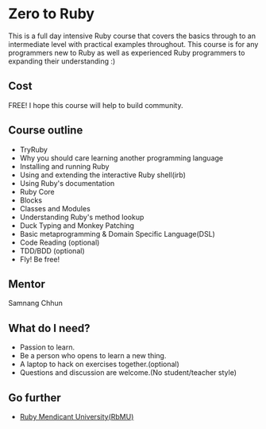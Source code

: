 # Zero to Ruby
This is a full day intensive Ruby course that covers the basics through to an intermediate level with practical examples throughout. This course is for any programmers new to Ruby as well as experienced Ruby programmers to expanding their understanding :)

## Cost
FREE! I hope this course will help to build community.

## Course outline
* TryRuby
* Why you should care learning another programming language
* Installing and running Ruby
* Using and extending the interactive Ruby shell(irb)
* Using Ruby's documentation
* Ruby Core
* Blocks
* Classes and Modules
* Understanding Ruby's method lookup
* Duck Typing and Monkey Patching
* Basic metaprogramming & Domain Specific Language(DSL)
* Code Reading (optional)
* TDD/BDD (optional)
* Fly! Be free!

## Mentor
Samnang Chhun

## What do I need?
* Passion to learn.
* Be a person who opens to learn a new thing.
* A laptop to hack on exercises together.(optional)
* Questions and discussion are welcome.(No student/teacher style)

## Go further
* [Ruby Mendicant University(RbMU)](http://university.rubymendicant.com/)
